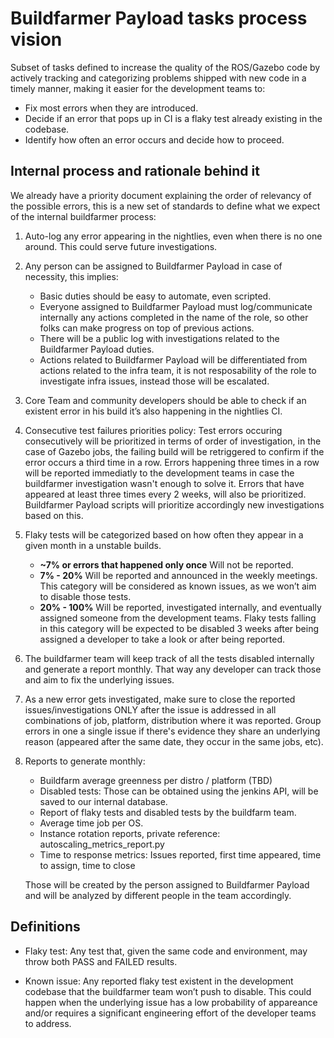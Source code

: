 # Buildfarmer Payload tasks process vision
Subset of tasks defined to increase the quality of the ROS/Gazebo code by actively tracking and categorizing problems shipped with new code in a timely manner, making it easier for the development teams to:
* Fix most errors when they are introduced.
* Decide if an error that pops up in CI is a flaky test already existing in the codebase.
* Identify how often an error occurs and decide how to proceed.

## Internal process and rationale behind it

We already have a priority document explaining the order of relevancy of the possible errors, this is a new set of standards to define what we expect of the internal buildfarmer process:

1. Auto-log any error appearing in the nightlies, even when there is no one around. This could serve future investigations.
2. Any person can be assigned to Buildfarmer Payload in case of necessity, this implies:
   * Basic duties should be easy to automate, even scripted.
   * Everyone assigned to Buildfarmer Payload must log/communicate internally any actions completed in the name of the role, so other folks can make progress on top of previous actions.
   * There will be a public log with investigations related to the Buildfarmer Payload duties.
   * Actions related to Buildfarmer Payload will be differentiated from actions related to the infra team, it is not resposability of the role to investigate infra issues, instead those will be escalated.
3. Core Team and community developers should be able to check if an existent error in his build it’s also happening in the nightlies CI.
4. Consecutive test failures priorities policy: Test errors occuring consecutively will be prioritized in terms of order of investigation, in the case of Gazebo jobs, the failing build will be retriggered to confirm if the error occurs a third time in a row. Errors happening three times in a row will be reported immediatly to the development teams in case the buildfarmer investigation wasn't enough to solve it. Errors that have appeared at least three times every 2 weeks, will also be prioritized. Buildfarmer Payload scripts will prioritize accordingly new investigations based on this.
5. Flaky tests will be categorized based on how often they appear in a given month in a unstable builds.
   * **~7% or errors that happened only once** Will not be reported.
   * **7% - 20%** Will be reported and announced in the weekly meetings. This category will be considered as known issues, as we won’t aim to disable those tests.
   * **20% - 100%** Will be reported, investigated internally, and eventually assigned someone from the development teams. Flaky tests falling in this category will be expected to be disabled 3 weeks after being assigned a developer to take a look or after being reported.
6. The buildfarmer team will keep track of all the tests disabled internally and generate a report monthly. That way any developer can track those and aim to fix the underlying issues.
7. As a new error gets investigated, make sure to close the reported issues/investigations ONLY after the issue is addressed in all combinations of job, platform, distribution where it was reported. Group errors in one a single issue if there's evidence they share an underlying reason (appeared after the same date, they occur in the same jobs, etc).
8. Reports to generate monthly:
   * Buildfarm average greenness per distro / platform (TBD)
   * Disabled tests: Those can be obtained using the jenkins API, will be saved to our internal database.
   * Report of flaky tests and disabled tests by the buildfarm team.
   * Average time job per OS.
   * Instance rotation reports, private reference: autoscaling_metrics_report.py
   * Time to response metrics: Issues reported, first time appeared, time to assign, time to close

   Those will be created by the person assigned to Buildfarmer Payload and will be analyzed by different people in the team accordingly.


## Definitions

* Flaky test: Any test that, given the same code and environment, may throw both PASS and FAILED results.

* Known issue: Any reported flaky test existent in the development codebase that the buildfarmer team won’t push to disable. This could happen when the underlying issue has a low probability of appareance and/or requires a significant engineering effort of the developer teams to address.

